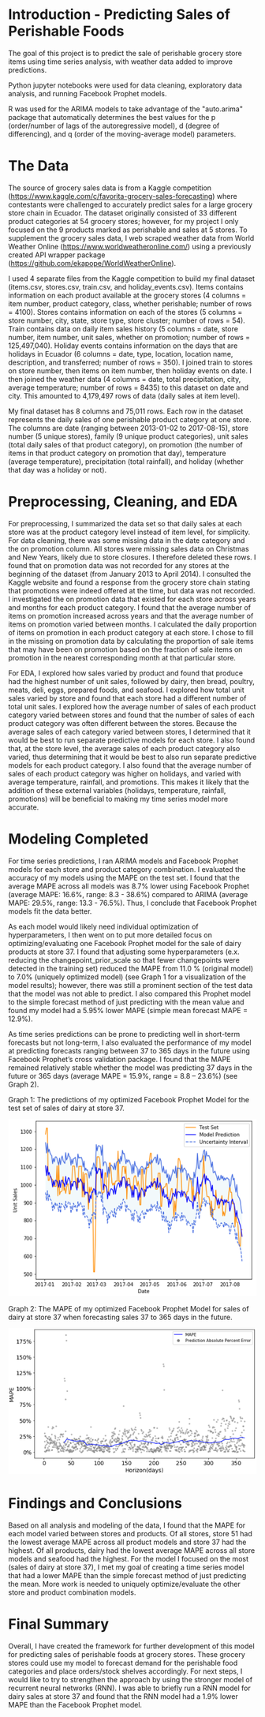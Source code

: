 # Introduction - Predicting Sales of Perishable Foods

The goal of this project is to predict the sale of perishable grocery store items using time series analysis, with weather data added to improve predictions.

Python jupyter notebooks were used for data cleaning, exploratory data analysis, and running Facebook Prophet models.

R was used for the ARIMA models to take advantage of the "auto.arima" package that automatically determines the best values for the p (order/number of lags of the autoregressive model), d (degree of differencing), and q (order of the moving-average model) parameters.

# The Data

The source of grocery sales data is from a Kaggle competition (https://www.kaggle.com/c/favorita-grocery-sales-forecasting) where contestants were challenged to accurately predict sales for a large grocery store chain in Ecuador. The dataset originally consisted of 33 different product categories at 54 grocery stores; however, for my project I only focused on the 9 products marked as perishable and sales at 5 stores. To supplement the grocery sales data, I web scraped weather data from World Weather Online (https://www.worldweatheronline.com/) using a previously created API wrapper package (https://github.com/ekapope/WorldWeatherOnline). 

I used 4 separate files from the Kaggle competition to build my final dataset (items.csv, stores.csv, train.csv, and holiday_events.csv). Items contains information on each product available at the grocery stores (4 columns = item number, product category, class, whether perishable; number of rows = 4100). Stores contains information on each of the stores (5 columns = store number, city, state, store type, store cluster; number of rows = 54). Train contains data on daily item sales history (5 columns = date, store number, item number, unit sales, whether on promotion; number of rows = 125,497,040). Holiday events contains information on the days that are holidays in Ecuador (6 columns = date, type, location, location name, description, and transferred; number of rows = 350). I joined train to stores on store number, then items on item number, then holiday events on date. I then joined the weather data (4 columns = date, total precipitation, city, average temperature; number of rows = 8435) to this dataset on date and city. This amounted to 4,179,497 rows of data (daily sales at item level).

My final dataset has 8 columns and 75,011 rows. Each row in the dataset represents the daily sales of one perishable product category at one store. The columns are date (ranging between 2013-01-02 to 2017-08-15), store number (5 unique stores), family (9 unique product categories), unit sales (total daily sales of that product category), on promotion (the number of items in that product category on promotion that day), temperature (average temperature), precipitation (total rainfall), and holiday (whether that day was a holiday or not).

# Preprocessing, Cleaning, and EDA

For preprocessing, I summarized the data set so that daily sales at each store was at the product category level instead of item level, for simplicity. For data cleaning, there was some missing data in the date category and the on promotion column. All stores were missing sales data on Christmas and New Years, likely due to store closures. I therefore deleted these rows. I found that on promotion data was not recorded for any stores at the beginning of the dataset (from January 2013 to April 2014). I consulted the Kaggle website and found a response from the grocery store chain stating that promotions were indeed offered at the time, but data was not recorded. I investigated the on promotion data that existed for each store across years and months for each product category. I found that the average number of items on promotion increased across years and that the average number of items on promotion varied between months. I calculated the daily proportion of items on promotion in each product category at each store. I chose to fill in the missing on promotion data by calculating the proportion of sale items that may have been on promotion based on the fraction of sale items on promotion in the nearest corresponding month at that particular store. 

For EDA, I explored how sales varied by product and found that produce had the highest number of unit sales, followed by dairy, then bread, poultry, meats, deli, eggs, prepared foods, and seafood. I explored how total unit sales varied by store and found that each store had a different number of total unit sales. I explored how the average number of sales of each product category varied between stores and found that the number of sales of each product category was often different between the stores. Because the average sales of each category varied between stores, I determined that it would be best to run separate predictive models for each store. I also found that, at the store level, the average sales of each product category also varied, thus determining that it would be best to also run separate predictive models for each product category. I also found that the average number of sales of each product category was higher on holidays, and varied with average temperature, rainfall, and promotions. This makes it likely that the addition of these external variables (holidays, temperature, rainfall, promotions) will be beneficial to making my time series model more accurate.

# Modeling Completed

For time series predictions, I ran ARIMA models and Facebook Prophet models for each store and product category combination. I evaluated the accuracy of my models using the MAPE on the test set. I found that the average MAPE across all models was 8.7% lower using Facebook Prophet (average MAPE: 16.6%, range: 8.3 - 38.6%) compared to ARIMA (average MAPE: 29.5%, range: 13.3 - 76.5%). Thus, I conclude that Facebook Prophet models fit the data better. 

As each model would likely need individual optimization of hyperparameters, I then went on to put more detailed focus on optimizing/evaluating one Facebook Prophet model for the sale of dairy products at store 37. I found that adjusting some hyperparameters (e.x. reducing the changepoint_prior_scale so that fewer changepoints were detected in the training set) reduced the MAPE from 11.0 % (original model) to 7.0% (uniquely optimized model) (see Graph 1 for a visualization of the model results); however, there was still a prominent section of the test data that the model was not able to predict. I also compared this Prophet model to the simple forecast method of just predicting with the mean value and found my model had a 5.95% lower MAPE (simple mean forecast MAPE = 12.9%). 

As time series predictions can be prone to predicting well in short-term forecasts but not long-term, I also evaluated the performance of my model at predicting forecasts ranging between 37 to 365 days in the future using Facebook Prophet’s cross validation package. I found that the MAPE remained relatively stable whether the model was predicting 37 days in the future or 365 days (average MAPE = 15.9%, range = 8.8 – 23.6%) (see Graph 2). 

Graph 1: The predictions of my optimized Facebook Prophet Model for the test set of sales of dairy at store 37.
 
![Graph1](/images/graph1.png)

Graph 2: The MAPE of my optimized Facebook Prophet Model for sales of dairy at store 37 when forecasting sales 37 to 365 days in the future.

![Graph2](/images/graph2.png)
 
# Findings and Conclusions 

Based on all analysis and modeling of the data, I found that the MAPE for each model varied between stores and products. Of all stores, store 51 had the lowest average MAPE across all product models and store 37 had the highest. Of all products, dairy had the lowest average MAPE across all store models and seafood had the highest. For the model I focused on the most (sales of dairy at store 37), I met my goal of creating a time series model that had a lower MAPE than the simple forecast method of just predicting the mean. More work is needed to uniquely optimize/evaluate the other store and product combination models.

# Final Summary

Overall, I have created the framework for further development of this model for predicting sales of perishable foods at grocery stores. These grocery stores could use my model to forecast demand for the perishable food categories and place orders/stock shelves accordingly. For next steps, I would like to try to strengthen the approach by using the stronger model of recurrent neural networks (RNN). I was able to briefly run a RNN model for dairy sales at store 37 and found that the RNN model had a 1.9% lower MAPE than the Facebook Prophet model.